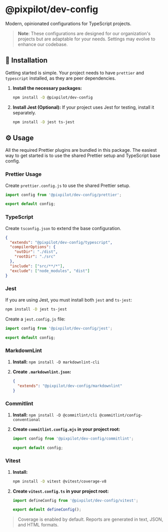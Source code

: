 # @pixpilot/dev-config

Modern, opinionated configurations for TypeScript projects.

> **Note**: These configurations are designed for our organization's projects but are adaptable for your needs. Settings may evolve to enhance our codebase.

## 🚀 Installation

Getting started is simple. Your project needs to have `prettier` and `typescript` installed, as they are peer dependencies.

1.  **Install the necessary packages:**

    ```bash
    npm install -D @pixpilot/dev-config
    ```

2.  **Install Jest (Optional):**
    If your project uses Jest for testing, install it separately.

    ```bash
    npm install -D jest ts-jest
    ```

## ⚙️ Usage

All the required Prettier plugins are bundled in this package. The easiest way to get started is to use the shared Prettier setup and TypeScript base config.

### Prettier Usage

Create `prettier.config.js` to use the shared Prettier setup.

```javascript
import config from '@pixpilot/dev-config/prettier';

export default config;
```

### TypeScript

Create `tsconfig.json` to extend the base configuration.

```json
{
  "extends": "@pixpilot/dev-config/typescript",
  "compilerOptions": {
    "outDir": "./dist",
    "rootDir": "./src"
  },
  "include": ["src/**/*"],
  "exclude": ["node_modules", "dist"]
}
```

### Jest

If you are using Jest, you must install both `jest` and `ts-jest`:

```bash
npm install -D jest ts-jest
```

Create a `jest.config.js` file:

```javascript
import config from '@pixpilot/dev-config/jest';

export default config;
```

### MarkdownLint

1.  **Install:** `npm install -D markdownlint-cli`
2.  **Create `.markdownlint.json`:**

    ```json
    {
      "extends": "@pixpilot/dev-config/markdownlint"
    }
    ```

### Commitlint

1.  **Install:** `npm install -D @commitlint/cli @commitlint/config-conventional`
2.  **Create `commitlint.config.mjs` in your project root:**

    ```javascript
    import config from '@pixpilot/dev-config/commitlint';

    export default config;
    ```

### Vitest

1. **Install:**

   ```bash
   npm install -D vitest @vitest/coverage-v8
   ```

2. **Create `vitest.config.ts` in your project root:**

   ```typescript
   import defineConfig from '@pixpilot/dev-config/vitest';

   export default defineConfig();
   ```

> Coverage is enabled by default. Reports are generated in text, JSON, and HTML formats.
